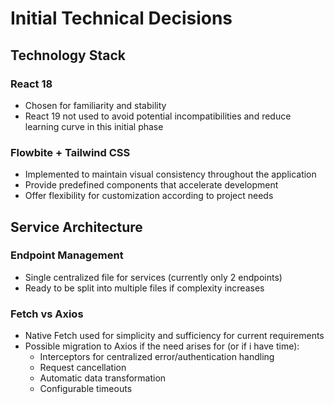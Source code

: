 # Initial Technical Decisions

## Technology Stack

### React 18
- Chosen for familiarity and stability
- React 19 not used to avoid potential incompatibilities and reduce learning curve in this initial phase

### Flowbite + Tailwind CSS
- Implemented to maintain visual consistency throughout the application
- Provide predefined components that accelerate development
- Offer flexibility for customization according to project needs

## Service Architecture

### Endpoint Management
- Single centralized file for services (currently only 2 endpoints)
- Ready to be split into multiple files if complexity increases

### Fetch vs Axios
- Native Fetch used for simplicity and sufficiency for current requirements
- Possible migration to Axios if the need arises for (or if i have time):
  - Interceptors for centralized error/authentication handling
  - Request cancellation
  - Automatic data transformation
  - Configurable timeouts